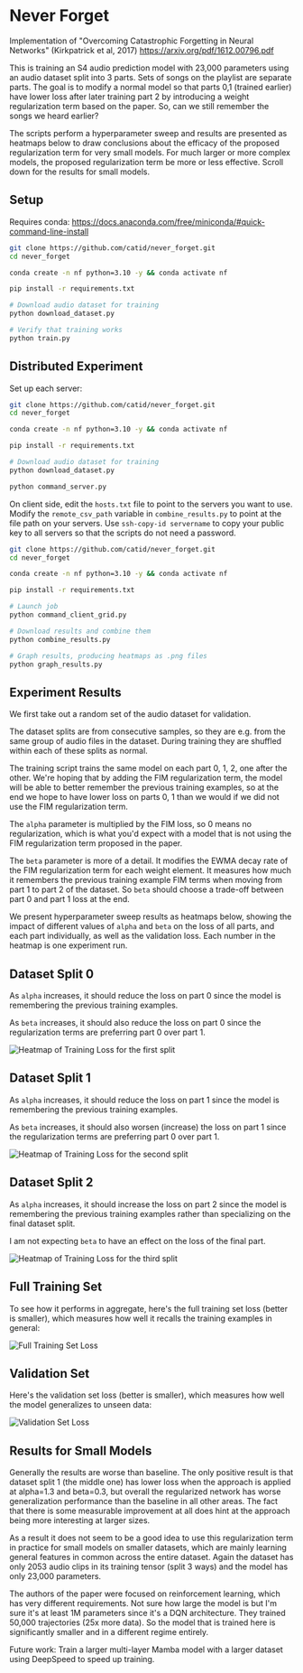 # Never Forget

Implementation of "Overcoming Catastrophic Forgetting in Neural Networks" (Kirkpatrick et al, 2017) https://arxiv.org/pdf/1612.00796.pdf

This is training an S4 audio prediction model with 23,000 parameters using an audio dataset split into 3 parts.  Sets of songs on the playlist are separate parts.  The goal is to modify a normal model so that parts 0,1 (trained earlier) have lower loss after later training part 2 by introducing a weight regularization term based on the paper.  So, can we still remember the songs we heard earlier?

The scripts perform a hyperparameter sweep and results are presented as heatmaps below to draw conclusions about the efficacy of the proposed regularization term for very small models.  For much larger or more complex models, the proposed regularization term be more or less effective.  Scroll down for the results for small models.

## Setup

Requires conda: https://docs.anaconda.com/free/miniconda/#quick-command-line-install

```bash
git clone https://github.com/catid/never_forget.git
cd never_forget

conda create -n nf python=3.10 -y && conda activate nf

pip install -r requirements.txt

# Download audio dataset for training
python download_dataset.py

# Verify that training works
python train.py
```

## Distributed Experiment

Set up each server:

```bash
git clone https://github.com/catid/never_forget.git
cd never_forget

conda create -n nf python=3.10 -y && conda activate nf

pip install -r requirements.txt

# Download audio dataset for training
python download_dataset.py

python command_server.py
```

On client side, edit the `hosts.txt` file to point to the servers you want to use.  Modify the `remote_csv_path` variable in `combine_results.py` to point at the file path on your servers.  Use `ssh-copy-id servername` to copy your public key to all servers so that the scripts do not need a password.

```bash
git clone https://github.com/catid/never_forget.git
cd never_forget

conda create -n nf python=3.10 -y && conda activate nf

pip install -r requirements.txt

# Launch job
python command_client_grid.py

# Download results and combine them
python combine_results.py

# Graph results, producing heatmaps as .png files
python graph_results.py
```

## Experiment Results

We first take out a random set of the audio dataset for validation.

The dataset splits are from consecutive samples, so they are e.g. from the same group of audio files in the dataset.  During training they are shuffled within each of these splits as normal.

The training script trains the same model on each part 0, 1, 2, one after the other.  We're hoping that by adding the FIM regularization term, the model will be able to better remember the previous training examples, so at the end we hope to have lower loss on parts 0, 1 than we would if we did not use the FIM regularization term.

The `alpha` parameter is multiplied by the FIM loss, so 0 means no regularization, which is what you'd expect with a model that is not using the FIM regularization term proposed in the paper.

The `beta` parameter is more of a detail.  It modifies the EWMA decay rate of the FIM regularization term for each weight element.  It measures how much it remembers the previous training example FIM terms when moving from part 1 to part 2 of the dataset.  So `beta` should choose a trade-off between part 0 and part 1 loss at the end.

We present hyperparameter sweep results as heatmaps below, showing the impact of different values of `alpha` and `beta` on the loss of all parts, and each part individually, as well as the validation loss.  Each number in the heatmap is one experiment run.

## Dataset Split 0

As `alpha` increases, it should reduce the loss on part 0 since the model is remembering the previous training examples.

As `beta` increases, it should also reduce the loss on part 0 since the regularization terms are preferring part 0 over part 1.

![Heatmap of Training Loss for the first split](train_loss_0_heatmap.png)

## Dataset Split 1

As `alpha` increases, it should reduce the loss on part 1 since the model is remembering the previous training examples.

As `beta` increases, it should also worsen (increase) the loss on part 1 since the regularization terms are preferring part 0 over part 1.

![Heatmap of Training Loss for the second split](train_loss_1_heatmap.png)

## Dataset Split 2

As `alpha` increases, it should increase the loss on part 2 since the model is remembering the previous training examples rather than specializing on the final dataset split.

I am not expecting `beta` to have an effect on the loss of the final part.

![Heatmap of Training Loss for the third split](train_loss_2_heatmap.png)

## Full Training Set

To see how it performs in aggregate, here's the full training set loss (better is smaller), which measures how well it recalls the training examples in general:

![Full Training Set Loss](train_loss_full_heatmap.png)

## Validation Set

Here's the validation set loss (better is smaller), which measures how well the model generalizes to unseen data:

![Validation Set Loss](val_loss_full_heatmap.png)

## Results for Small Models

Generally the results are worse than baseline.  The only positive result is that dataset split 1 (the middle one) has lower loss when the approach is applied at alpha=1.3 and beta=0.3, but overall the regularized network has worse generalization performance than the baseline in all other areas.  The fact that there is some measurable improvement at all does hint at the approach being more interesting at larger sizes.

As a result it does not seem to be a good idea to use this regularization term in practice for small models on smaller datasets, which are mainly learning general features in common across the entire dataset.  Again the dataset has only 2053 audio clips in its training tensor (split 3 ways) and the model has only 23,000 parameters.

The authors of the paper were focused on reinforcement learning, which has very different requirements.  Not sure how large the model is but I'm sure it's at least 1M parameters since it's a DQN architecture.  They trained 50,000 trajectories (25x more data).  So the model that is trained here is significantly smaller and in a different regime entirely.

Future work: Train a larger multi-layer Mamba model with a larger dataset using DeepSpeed to speed up training.
